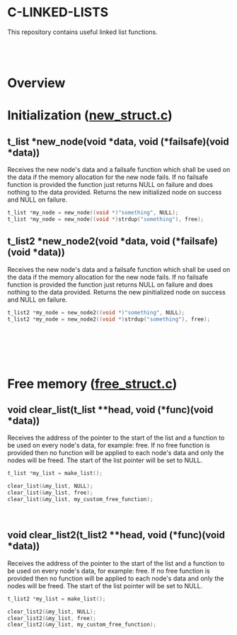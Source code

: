 # C-LINKED-LISTS
This repository contains useful linked list functions.
<br><br><br><br>

# Overview

# Initialization ([new\_struct.c](new_struct.c))
## t\_list \*new\_node(void \*data, void (\*failsafe)(void *data))
Receives the new node's data and a failsafe function which shall be used on the data if the memory allocation for the new node fails. If no failsafe function is provided the function just returns NULL on failure and does nothing to the data provided.
Returns the new initialized node on success and NULL on failure.
```c
t_list *my_node = new_node((void *)"something", NULL);
t_list *my_node = new_node((void *)strdup("something"), free);
```

## t\_list2 \*new\_node2(void \*data, void (\*failsafe)(void *data))
Receives the new node's data and a failsafe function which shall be used on the data if the memory allocation for the new node fails. If no failsafe function is provided the function just returns NULL on failure and does nothing to the data provided.
Returns the new pinitialized node on success and NULL on failure.
```c
t_list2 *my_node = new_node2((void *)"something", NULL);
t_list2 *my_node = new_node2((void *)strdup("something"), free);
```

<br><br><br><br>

# Free memory ([free\_struct.c](free_struct.c))
## void clear\_list(t\_list \*\*head, void (\*func)(void *data))
Receives the address of the pointer to the start of the list and a function to be used on every node's data, for example: free. If no free function is provided then no function will be applied to each node's data and only the nodes will be freed. The start of the list pointer will be set to NULL.
```c
t_list *my_list = make_list();

clear_list(&my_list, NULL);
clear_list(&my_list, free);
clear_list(&my_list, my_custom_free_function);
```
<br>

## void clear\_list2(t\_list2 \*\*head, void (*func)(void *data))
Receives the address of the pointer to the start of the list and a function to be used on every node's data, for example: free. If no free function is provided then no function will be applied to each node's data and only the nodes will be freed. The start of the list pointer will be set to NULL.
```c
t_list2 *my_list = make_list();

clear_list2(&my_list, NULL);
clear_list2(&my_list, free);
clear_list2(&my_list, my_custom_free_function);
```
<br>
